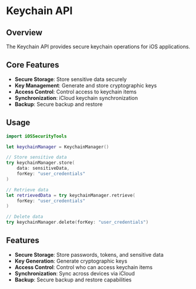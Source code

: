 # Keychain API

## Overview

The Keychain API provides secure keychain operations for iOS applications.

## Core Features

- **Secure Storage**: Store sensitive data securely
- **Key Management**: Generate and store cryptographic keys
- **Access Control**: Control access to keychain items
- **Synchronization**: iCloud keychain synchronization
- **Backup**: Secure backup and restore

## Usage

```swift
import iOSSecurityTools

let keychainManager = KeychainManager()

// Store sensitive data
try keychainManager.store(
    data: sensitiveData,
    forKey: "user_credentials"
)

// Retrieve data
let retrievedData = try keychainManager.retrieve(
    forKey: "user_credentials"
)

// Delete data
try keychainManager.delete(forKey: "user_credentials")
```

## Features

- **Secure Storage**: Store passwords, tokens, and sensitive data
- **Key Generation**: Generate cryptographic keys
- **Access Control**: Control who can access keychain items
- **Synchronization**: Sync across devices via iCloud
- **Backup**: Secure backup and restore capabilities
